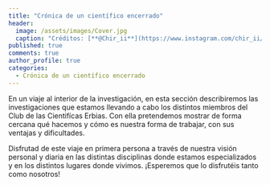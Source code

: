 ```yaml
---
title: "Crónica de un científico encerrado"
header:
  image: /assets/images/Cover.jpg
  caption: "Créditos: [**@Chir_ii**](https://www.instagram.com/chir_ii/?hl=en)"
published: true
comments: true
author_profile: true
categories:
  - Crónica de un científico encerrado
---
```


En un viaje al interior de la investigación, en esta sección describiremos las investigaciones que estamos llevando a cabo los distintos miembros del Club de las Cientifícas Erbias. Con ella pretendemos mostrar de forma cercana qué hacemos y cómo es nuestra forma de trabajar, con sus ventajas y dificultades. 

Disfrutad de este viaje en primera persona a través de nuestra visión personal y diaria en las distintas disciplinas donde estamos especializados y en los distintos lugares donde vivimos. ¡Esperemos que lo disfrutéis tanto como nosotros! 
